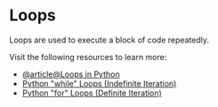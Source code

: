 # Loops

Loops are used to execute a block of code repeatedly. 

Visit the following resources to learn more:

- [@article@Loops in Python](https://www.geeksforgeeks.org/loops-in-python/)
- [Python "while" Loops (Indefinite Iteration)](https://realpython.com/python-while-loop/)
- [Python "for" Loops (Definite Iteration)](https://realpython.com/python-for-loop/#the-guts-of-the-python-for-loop)
